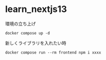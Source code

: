 # learn_nextjs13

環境の立ち上げ
```
docker compose up -d
```

新しくライブラリを入れたい時
```
docker compose run --rm frontend npm i xxxx
```

